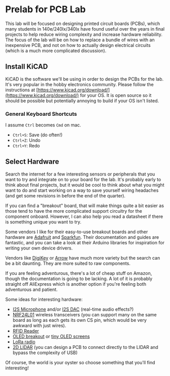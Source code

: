 # Prelab for PCB Lab

This lab will be focused on designing printed circuit boards (PCBs), which many students in 140e/240lx/340lx have found useful over the years in final projects to help reduce wiring complexity and increase hardware reliability. The focus of the lab will be on how to replace a bundle of wires with an inexpensive PCB, and not on how to actually design electrical circuits (which is a much more complicated discussion). 

## Install KiCAD

KiCAD is the software we'll be using in order to design the PCBs for the lab. It's very popular in the hobby electronics community. Please follow the instructions at [https://www.kicad.org/download/](https://www.kicad.org/download/) for your OS. It is open source so it should be possible but potentially annoying to build if your OS isn't listed.

### General Keyboard Shortcuts
I assume `Ctrl` becomes `Cmd` on mac.

* `Ctrl+S`: Save (do often!)
* `Ctrl+Z`: Undo
* `Ctrl+Y`: Redo


## Select Hardware

Search the internet for a few interesting sensors or peripherals that you want to try and integrate on to your board for the lab. It's probably early to think about final projects, but it would be cool to think about what you might want to do and start working on a way to save yourself wiring headaches (and get some revisions in before the end of the quarter).

If you can find a "breakout" board, that will make things quite a bit easier as those tend to have the more complicated support circuitry for the component onboard. However, I can also help you read a datasheet if there is something unique you want to try. 

Some vendors I like for their easy-to-use breakout boards and other hardware are [Adafruit](https://www.adafruit.com/) and [Sparkfun](https://www.sparkfun.com/). Their documentation and guides are fantastic, and you can take a look at their Arduino libraries for inspiration for writing your own device drivers.

Vendors like [DigiKey](https://www.digikey.com/) or [Arrow](https://www.arrow.com/) have much more variety but the search can be a bit daunting. They are more suited to raw components.

If you are feeling adventurous, there's a lot of cheap stuff on Amazon, though the documentation is going to be lacking. A lot of it is probably straight off AliExpress which is another option if you're feeling both adventurous and patient. 

Some ideas for interesting hardware:
- [I2S Microphone](https://www.adafruit.com/product/3421) and/or [I2S DAC](https://www.adafruit.com/product/3678) (real-time audio effects?)
- [NRF24L01](https://www.amazon.com/HiLetgo-NRF24L01-Wireless-Transceiver-Module/dp/B00LX47OCY) wireless transceivers (you can support many on the same board as long as each gets its own CS pin, which would be very awkward with just wires).
- [RFID Reader](https://www.sparkfun.com/sparkfun-rfid-qwiic-reader.html)
- [OLED breakout](https://www.adafruit.com/product/1431) or [tiny OLED screens](https://www.amazon.com/Hosyond-Display-Self-Luminous-Compatible-Raspberry/dp/B09T6SJBV5)
- [LoRa radio](https://www.adafruit.com/product/3072)
- [2D LIDAR](https://www.amazon.com/WayPonDEV-RPLIDAR-C1-Avoidance-Navigation/dp/B0CMTXV5RC) (you can design a PCB to connect directly to the LIDAR and bypass the complexity of USB)

Of course, the world is your oyster so choose something that you'll find interesting!
